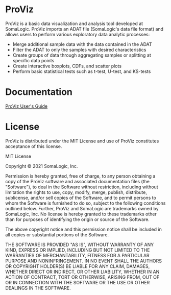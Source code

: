 # ProViz

ProViz is a basic data visualization and analysis tool developed at SomaLogic.  ProViz imports an ADAT file (SomaLogic's data file format) and allows users to perform various exploratory data analytic processes:

* Merge additional sample data with the data contained in the ADAT
* Filter the ADAT to only the samples with desired characteristics
* Create groups of data through aggregating samples or splitting at specific data points
* Create interactive boxplots, CDFs, and scatter plots
* Perform basic statistical tests such as t-test, U-test, and KS-tests

# Documentation

[ProViz User's Guide](https://somalogic.github.io/ProViz/)

# License

ProViz is distributed under the MIT License and use of ProViz constitutes acceptance of this license.

MIT License

Copyright © 2021 SomaLogic, Inc.

Permission is hereby granted, free of charge, to any person obtaining a copy of the ProViz software and associated documentation files (the "Software"), to deal in the Software without restriction, including without limitation the rights to use, copy, modify, merge, publish, distribute, sublicense, and/or sell copies of the Software, and to permit persons to whom the Software is furnished to do so, subject to the following conditions outlined below. Further, ProViz and SomaLogic are trademarks owned by SomaLogic, Inc. No license is hereby granted to these trademarks other than for purposes of identifying the origin or source of the Software.

The above copyright notice and this permission notice shall be included in all copies or substantial portions of the Software.

THE SOFTWARE IS PROVIDED "AS IS", WITHOUT WARRANTY OF ANY KIND, EXPRESS OR IMPLIED, INCLUDING BUT NOT LIMITED TO THE WARRANTIES OF MERCHANTABILITY, FITNESS FOR A PARTICULAR PURPOSE AND NONINFRINGEMENT. IN NO EVENT SHALL THE AUTHORS OR COPYRIGHT HOLDER(S) BE LIABLE FOR ANY CLAIM, DAMAGES, WHETHER DIRECT OR INDIRECT, OR OTHER LIABILITY, WHETHER IN AN ACTION OF CONTRACT, TORT OR OTHERWISE, ARISING FROM, OUT OF OR IN CONNECTION WITH THE SOFTWARE OR THE USE OR OTHER DEALINGS IN THE SOFTWARE.
